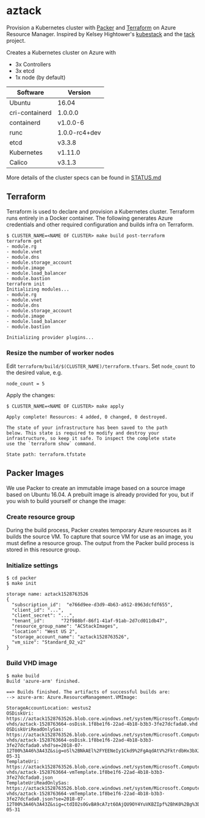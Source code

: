 # aztack

Provision a Kubernetes cluster with [Packer](https://packer.io) and [Terraform](https://www.terraform.io) on Azure Resource Manager. Inspired by Kelsey Hightower's [kubestack](https://github.com/kelseyhightower/kubestack) and the [tack](https://github.com/kz8s/tack) project.

Creates a Kubernetes cluster on Azure with

- 3x Controllers
- 3x etcd
- 1x node (by default)

**Software**|**Version**
-----|-----
Ubuntu|16.04
cri-containerd|1.0.0.0
containerd|v1.0.0-6
runc|1.0.0-rc4+dev
etcd|v3.3.8
Kubernetes|v1.11.0
Calico|v3.1.3

More details of the cluster specs can be found in [STATUS.md](STATUS.md)

## Terraform

Terraform is used to declare and provision a Kubernetes cluster. Terraform runs entirely in a Docker container. The following generates Azure credentials and other required configuration and builds infra on Terraform.

```shell
$ CLUSTER_NAME=<NAME OF CLUSTER> make build post-terraform
terraform get
- module.rg
- module.vnet
- module.dns
- module.storage_account
- module.image
- module.load_balancer
- module.bastion
terraform init
Initializing modules...
- module.rg
- module.vnet
- module.dns
- module.storage_account
- module.image
- module.load_balancer
- module.bastion

Initializing provider plugins...
```

### Resize the number of worker nodes

Edit `terraform/build/$(CLUSTER_NAME)/terraform.tfvars`. Set `node_count` to the desired value, e.g.

```shell
node_count = 5
```

Apply the changes:

```shell
$ CLUSTER_NAME=<NAME OF CLUSTER> make apply
```

```shell
Apply complete! Resources: 4 added, 0 changed, 0 destroyed.

The state of your infrastructure has been saved to the path
below. This state is required to modify and destroy your
infrastructure, so keep it safe. To inspect the complete state
use the `terraform show` command.

State path: terraform.tfstate

```

## Packer Images

We use Packer to create an immutable image based on a source image based on Ubuntu 16.04. A prebuilt image is already provided for you, but if you wish to build yourself or change the image:

### Create resource group

During the build process, Packer creates temporary Azure resources as it builds the source VM. To capture that source VM for use as an image, you must define a resource group. The output from the Packer build process is stored in this resource group.

### Initialize settings

```shell
$ cd packer
$ make init

storage name: aztack1528763526
{
  "subscription_id":  "e766d9ee-d3d9-4b63-a912-8963dcfdf655",
  "client_id": "...",
  "client_secret": "...",
  "tenant_id":      "72f988bf-86f1-41af-91ab-2d7cd011db47",
  "resource_group_name": "ACStackImages",
  "location": "West US 2",
  "storage_account_name": "aztack1528763526",
  "vm_size": "Standard_D2_v2"
}
```

### Build VHD image

```shell
$ make build
Build 'azure-arm' finished.

==> Builds finished. The artifacts of successful builds are:
--> azure-arm: Azure.ResourceManagement.VMImage:

StorageAccountLocation: westus2
OSDiskUri: https://aztack1528763526.blob.core.windows.net/system/Microsoft.Compute/Images/aztack-vhds/aztack-1528763664-osDisk.1f8be1f6-22ad-4b18-b3b3-3fe27dcfada0.vhd
OSDiskUriReadOnlySas: https://aztack1528763526.blob.core.windows.net/system/Microsoft.Compute/Images/aztack-vhds/aztack-1528763664-osDisk.1f8be1f6-22ad-4b18-b3b3-3fe27dcfada0.vhd?se=2018-07-12T00%3A46%3A43Z&sig=oSl%2BNkAEl%2FYEENeIy1Ckd9%2FgAqdAtV%2FktrdbHx3bXJ8%3D&sp=r&spr=https%2Chttp&sr=b&sv=2016-05-31
TemplateUri: https://aztack1528763526.blob.core.windows.net/system/Microsoft.Compute/Images/aztack-vhds/aztack-1528763664-vmTemplate.1f8be1f6-22ad-4b18-b3b3-3fe27dcfada0.json
TemplateUriReadOnlySas: https://aztack1528763526.blob.core.windows.net/system/Microsoft.Compute/Images/aztack-vhds/aztack-1528763664-vmTemplate.1f8be1f6-22ad-4b18-b3b3-3fe27dcfada0.json?se=2018-07-12T00%3A46%3A43Z&sig=ctdIO2s0GvBA9cA7zt6OAjQU9OY4YuVKBZIpf%2BhK0%2Bg%3D&sp=r&spr=https%2Chttp&sr=b&sv=2016-05-31
```
